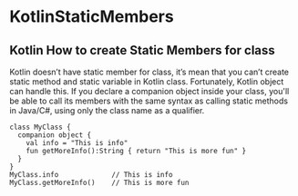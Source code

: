 # KotlinStaticMembers
## Kotlin How to create Static Members for class

Kotlin doesn’t have static member for class, it’s mean that you can’t create static method and static variable in Kotlin class.
Fortunately, Kotlin object can handle this. If you declare a companion object inside your class, you'll be able to call its members with the same syntax as calling static methods in Java/C#, using only the class name as a qualifier.
```
class MyClass { 
  companion object {
    val info = "This is info"    
    fun getMoreInfo():String { return "This is more fun" }
  } 
}
MyClass.info             // This is info
MyClass.getMoreInfo()    // This is more fun
```

